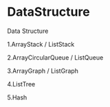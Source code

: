 # DataStructure
Data Structure

1.ArrayStack / ListStack

2.ArrayCircularQueue / ListQueue

3.ArrayGraph / ListGraph

4.ListTree

5.Hash
